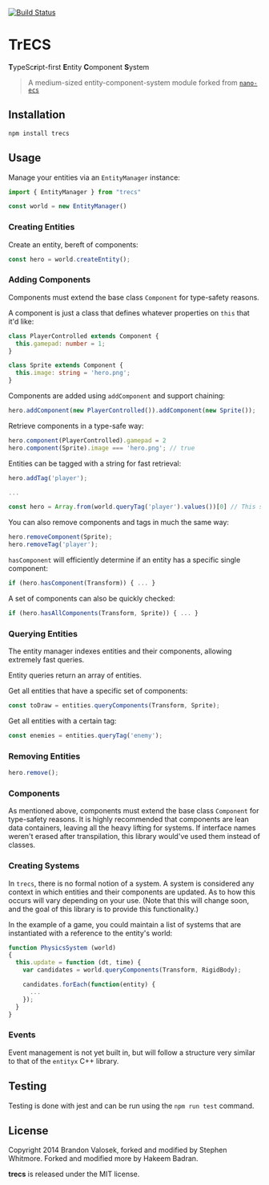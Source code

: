 [![Build Status](https://travis-ci.org/noffle/nano-ecs.svg?branch=master)](https://travis-ci.org/noffle/nano-ecs)

# TrECS

**T**ypeSc**r**ipt-first **E**ntity **C**omponent **S**ystem

> A medium-sized entity-component-system module forked from [`nano-ecs`](https://github.com/hackergrrl/nano-ecs)

## Installation

```
npm install trecs
```

## Usage

Manage your entities via an `EntityManager` instance:

```ts
import { EntityManager } from "trecs"

const world = new EntityManager()
```

### Creating Entities

Create an entity, bereft of components:

```ts
const hero = world.createEntity();
```

### Adding Components

Components must extend the base class `Component` for type-safety reasons.

A component is just a class that defines whatever properties on `this` that
it'd like:

```ts
class PlayerControlled extends Component {
  this.gamepad: number = 1;
}
```

```ts
class Sprite extends Component {
  this.image: string = 'hero.png';
}
```

Components are added using `addComponent` and support chaining:

```ts
hero.addComponent(new PlayerControlled()).addComponent(new Sprite());
```

Retrieve components in a type-safe way:

```ts
hero.component(PlayerControlled).gamepad = 2
hero.component(Sprite).image === 'hero.png'; // true
```

Entities can be tagged with a string for fast retrieval:

```ts
hero.addTag('player');

...

const hero = Array.from(world.queryTag('player').values())[0] // This syntax will get better, I promise
```

You can also remove components and tags in much the same way:

```ts
hero.removeComponent(Sprite);
hero.removeTag('player');
```

`hasComponent` will efficiently determine if an entity has a specific single
component:

```ts
if (hero.hasComponent(Transform)) { ... }
```

A set of components can also be quickly checked:

```ts
if (hero.hasAllComponents(Transform, Sprite)) { ... }
```

### Querying Entities

The entity manager indexes entities and their components, allowing extremely
fast queries.

Entity queries return an array of entities.

Get all entities that have a specific set of components:

```ts
const toDraw = entities.queryComponents(Transform, Sprite);
```

Get all entities with a certain tag:

```ts
const enemies = entities.queryTag('enemy');
```

### Removing Entities

```ts
hero.remove();
```

### Components

As mentioned above, components must extend the base class `Component` for type-safety reasons. It is highly recommended that components are lean data containers, leaving all the heavy lifting for systems. If interface names weren't erased after transpilation, this library would've used them instead of classes.

### Creating Systems

In `trecs`, there is no formal notion of a system. A system is considered any
context in which entities and their components are updated. As to how this
occurs will vary depending on your use. (Note that this will change soon, and the goal of this library is to provide this functionality.)

In the example of a game, you could maintain a list of systems that are
instantiated with a reference to the entity's world:

```ts
function PhysicsSystem (world)
{
  this.update = function (dt, time) {
    var candidates = world.queryComponents(Transform, RigidBody);

    candidates.forEach(function(entity) {
      ...
    });
  }
}
```

### Events

Event management is not yet built in, but will follow a structure very similar to that of the `entityx` C++ library.

## Testing

Testing is done with jest and can be run using the `npm run test` command.

## License
Copyright 2014 Brandon Valosek, forked and modified by Stephen Whitmore. Forked and modified more by Hakeem Badran.

**trecs** is released under the MIT license.
